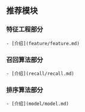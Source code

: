 ## 推荐模块

### 特征工程部分
    - [介绍](feature/feature.md)

### 召回算法部分
    - [介绍](recall/recall.md)

### 排序算法部分
    - [介绍](model/model.md)



